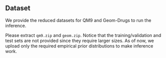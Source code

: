## Dataset

We provide the reduced datasets for QM9 and Geom-Drugs to run the inference.   

Please extract `qm9.zip` and `geom.zip`. 
Notice that the training/validation and test sets are not provided since they require larger sizes. As of now, we upload only the required empirical prior distributions to make inference work.